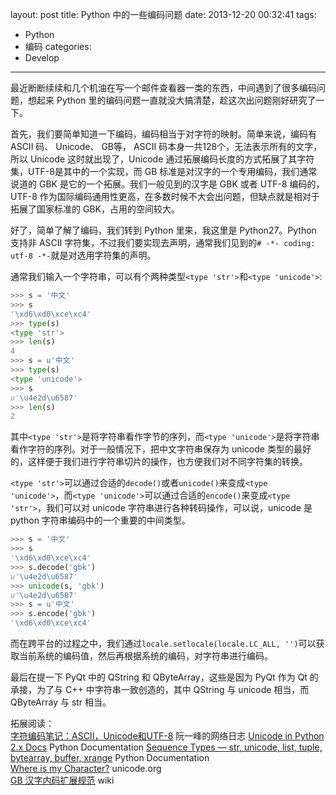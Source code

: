 layout: post
title: Python 中的一些编码问题
date: 2013-12-20 00:32:41
tags: 
- Python
- 编码
categories:
- Develop
---

最近断断续续和几个机油在写一个邮件查看器一类的东西，中间遇到了很多编码问题，想起来 Python 里的编码问题一直就没大搞清楚，趁这次出问题刚好研究了一下。

<!-- more -->

首先，我们要简单知道一下编码，编码相当于对字符的映射。简单来说，编码有 ASCII 码、 Unicode、 GB等， ASCII 码本身一共128个，无法表示所有的文字，所以 Unicode 这时就出现了，Unicode 通过拓展编码长度的方式拓展了其字符集，UTF-8是其中的一个实现，而 GB 标准是对汉字的一个专用编码，我们通常说道的 GBK 是它的一个拓展。我们一般见到的汉字是 GBK 或者 UTF-8 编码的，UTF-8 作为国际编码通用性更高，在多数时候不大会出问题，但缺点就是相对于拓展了国家标准的 GBK，占用的空间较大。

好了，简单了解了编码，我们转到 Python 里来，我这里是 Python27。Python 支持非 ASCII 字符集，不过我们要实现去声明，通常我们见到的`# -*- coding: utf-8 -*-`就是对选用字符集的声明。

通常我们输入一个字符串，可以有个两种类型`<type 'str'>`和`<type 'unicode'>`:

``` python
>>> s = '中文'
>>> s
'\xd6\xd0\xce\xc4'
>>> type(s)
<type 'str'>
>>> len(s)
4
>>> s = u'中文'
>>> type(s)
<type 'unicode'>
>>> s
u'\u4e2d\u6587'
>>> len(s)
2
```

其中`<type 'str'>`是将字符串看作字节的序列，而`<type 'unicode'>`是将字符串看作字符的序列。对于一般情况下，把中文字符串保存为 unicode 类型的最好的，这样便于我们进行字符串切片的操作，也方便我们对不同字符集的转换。

`<type 'str'>`可以通过合适的`decode()`或者`unicode()`来变成`<type 'unicode'>`，而`<type 'unicode'>`可以通过合适的`encode()`来变成`<type 'str'>`，我们可以对 unicode 字符串进行各种转码操作，可以说，unicode 是 python 字符串编码中的一个重要的中间类型。

``` python
>>> s = '中文'
>>> s
'\xd6\xd0\xce\xc4'
>>> s.decode('gbk')
u'\u4e2d\u6587'
>>> unicode(s, 'gbk')
u'\u4e2d\u6587'
>>> s = u'中文'
>>> s.encode('gbk')
'\xd6\xd0\xce\xc4'
```

而在跨平台的过程之中，我们通过`locale.setlocale(locale.LC_ALL, '')`可以获取当前系统的编码值，然后再根据系统的编码，对字符串进行编码。

最后在提一下 PyQt 中的 QString 和 QByteArray，这些是因为 PyQt 作为 Qt 的承接，为了与 C++ 中字符串一致创造的，其中 QString 与 unicode 相当，而 QByteArray 与 str 相当。


拓展阅读：  
[字符编码笔记：ASCII，Unicode和UTF-8](http://www.ruanyifeng.com/blog/2007/10/ascii_unicode_and_utf-8.html) 阮一峰的网络日志
[Unicode in Python 2.x Docs](http://docs.python.org/2/library/functions.html#unicode) Python Documentation
[Sequence Types — str, unicode, list, tuple, bytearray, buffer, xrange](http://docs.python.org/2/library/stdtypes.html#typesseq) Python Documentation  
[Where is my Character?](http://www.unicode.org/standard/where/) unicode.org  
[GB 汉字内码扩展规范](http://zh.wikipedia.org/wiki/%E6%B1%89%E5%AD%97%E5%86%85%E7%A0%81%E6%89%A9%E5%B1%95%E8%A7%84%E8%8C%83) wiki
